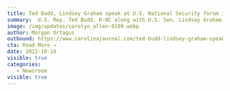 ```yaml
---
title: Ted Budd, Lindsey Graham speak at U.S. National Security forum in Charlotte
summary:  U.S. Rep. Ted Budd, R-NC along with U.S. Sen. Lindsey Graham, R-SC, joined former Trump administration officials on Oct. 17 in Charlotte for a discussion forum on national security issues currently facing the United States.
image: /img/updates/carolyn_allen-0109.webp
author: Morgan Ortagus
outbound: https://www.carolinajournal.com/ted-budd-lindsey-graham-speak-at-u-s-national-security-forum-in-charlotte/
cta: Read More →
date: 2022-10-18
visible: true
categories:
   - Newsroom
visible: true
---
```

